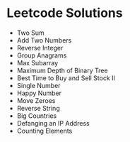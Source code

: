 # Leetcode Solutions

- Two Sum
- Add Two Numbers
- Reverse Integer
- Group Anagrams
- Max Subarray
- Maximum Depth of Binary Tree
- Best Time to Buy and Sell Stock II
- Single Number
- Happy Number
- Move Zeroes
- Reverse String
- Big Countries
- Defanging an IP Address
- Counting Elements